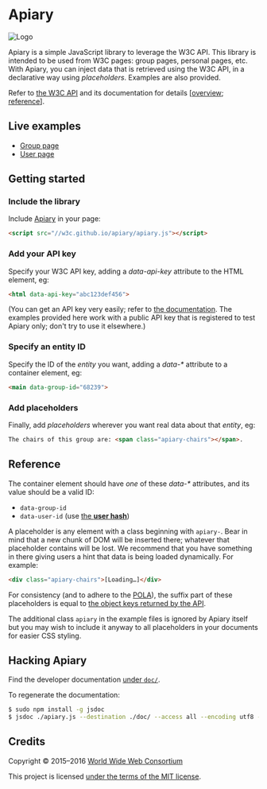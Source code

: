 # Apiary

![Logo](https://w3c.github.io/apiary/logo.svg)

Apiary is a simple JavaScript library to leverage the W3C API.
This library is intended to be used from W3C pages: group pages, personal pages, etc.
With Apiary, you can inject data that is retrieved using the W3C API, in a declarative way using *placeholders*.
Examples are also provided.

Refer to [the W3C API](https://github.com/w3c/w3c-api) and its documentation for details
\[[overview](https://w3c.github.io/w3c-api/); [reference](https://api.w3.org/doc)\].

## Live examples

* [Group page](https://w3c.github.io/apiary/examples/group.html)
* [User page](https://w3c.github.io/apiary/examples/user.html)

## Getting started

### Include the library

Include [Apiary](apiary.js) in your page:  
```html
<script src="//w3c.github.io/apiary/apiary.js"></script>
```

### Add your API key

Specify your W3C API key, adding a *data-api-key* attribute to the HTML element, eg:  
```html
<html data-api-key="abc123def456">
```
(You can get an API key very easily; refer to [the documentation](https://w3c.github.io/w3c-api/#apikeys).
The examples provided here work with a public API key that is registered to test Apiary only; don't try to use it elsewhere.)

### Specify an entity ID

Specify the ID of the *entity* you want, adding a *data-&#42;* attribute to a container element, eg:  
```html
<main data-group-id="68239">
```

### Add placeholders

Finally, add *placeholders* wherever you want real data about that *entity*, eg:  
```html
The chairs of this group are: <span class="apiary-chairs"></span>.
```

## Reference

The container element should have *one* of these *data-&#42;* attributes, and its value should be a valid ID:
* `data-group-id`
* `data-user-id` (use [the **user hash**](https://api.w3.org/doc#get--users-%7Bhash%7D))

A placeholder is any element with a class beginning with `apiary-`.
Bear in mind that a new chunk of DOM will be inserted there; whatever that placeholder contains will be lost.
We recommend that you have something in there giving users a hint that data is being loaded dynamically.
For example:
```html
<div class="apiary-chairs">[Loading…]</div>
```

For consistency (and to adhere to the [POLA](https://en.wikipedia.org/wiki/Principle_of_least_astonishment)),
the suffix part of these placeholders is equal to [the object keys returned by the API](https://api.w3.org/doc).

The additional class `apiary` in the example files is ignored by Apiary itself but you may wish to include it anyway to all placeholders in your documents for easier CSS styling.

## Hacking Apiary

Find the developer documentation [under `doc/`](https://w3c.github.io/apiary/doc/Apiary.html).

To regenerate the documentation:

```bash
$ sudo npm install -g jsdoc
$ jsdoc ./apiary.js --destination ./doc/ --access all --encoding utf8 --verbose
```

## Credits

Copyright © 2015&ndash;2016 [World Wide Web Consortium](http://www.w3.org/)

This project is licensed [under the terms of the MIT license](LICENSE.md).
